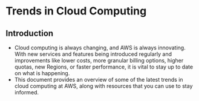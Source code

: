 # Trends in Cloud Computing

## Introduction
- Cloud computing is always changing, and AWS is always innovating. With new services and features being introduced regularly and improvements like lower costs, more granular billing options, higher quotas, new Regions, or faster performance, it is vital to stay up to date on what is happening.
- This document provides an overview of some of the latest trends in cloud computing at AWS, along with resources that you can use to stay informed.
